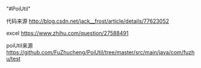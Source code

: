 "#PoiUtil" 

代码来源
http://blog.csdn.net/jack__frost/article/details/77623052

excel
https://www.zhihu.com/question/27588491

poiUtil来源
https://github.com/FuZhucheng/PoiUtil/tree/master/src/main/java/com/fuzhu/test
